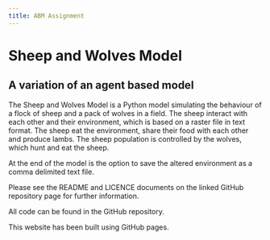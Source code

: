 ```yaml
---
title: ABM Assignment
---
```



# Sheep and Wolves Model

## A variation of an agent based model

The Sheep and Wolves Model is a Python model simulating the behaviour of a flock of sheep and a pack of wolves in a field.
The sheep interact with each other and their environment, which is based on a raster file in text format.
The sheep eat the environment, share their food with each other and produce lambs.
The sheep population is controlled by the wolves, which hunt and eat the sheep.

At the end of the model is the option to save the altered environment as a comma delimited text file.

Please see the README and LICENCE documents on the linked GitHub repository page for further information.

All code can be found in the GitHub repository.


This website has been built using GitHub pages.


